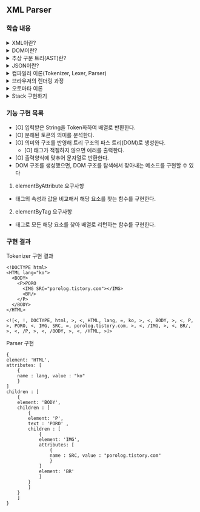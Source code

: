 ## XML Parser

### 학습 내용
<details>
<summary>
XML이란?
</summary>

Extensible Markup Language는 공유 가능한 방식으로 데이터를 정의하고 저장하는 언어. 
Markup Language의 예로는 대표적으로 HTML이 있다.

HTML은 이미 약속된 태그들만 사용 가능하다. 그러나 XML은 임의로 생성하여 사용할 수 있다.
이를 통해서 정보들을 태그로 마크하여 필요한 내용을 함께 저장할 수 있다는 장점이 있다.

- 텍스트 기반, 간결한 데이터 형
- 마크업 언어가 아닌 마크업 언어를 정의하기 위한 언어이다.
- 자신의 어플리케이션에 적합하게 작성 가능
</details>

<details>
<summary>
DOM이란?
</summary>

DOM(Document Object Model)은 XML이나 HTML 문서에 접근하기 위한 API로 W3C 표준 권고안이다.
DOM은 문서 내의 모든 요소를 정의하고, 해당 요소에 접근하는 방법까지 정의한다.

W3C DOM 표준의 3가지 구분
- Core DOM : 모든 문서 타입을 위한 DOM 모델
- HTML DOM : HTML 문서를 위한 DOM 모델
- XML DOM : XML 문서를 위한 DOM 모델

</details>

<details>
<summary>
추상 구문 트리(AST)란?
</summary>

AST는 프로그래밍 언어로 작성된 소스 코드의 추상 구문 구조의 트리이며, 이 트리의 각 노드는 소스코드에서 발생되는 구조를 나타낸다.
쉽게 말하면, 우리가 작성한 소스코드를 문법에 맞게 노드들로 쪼개서 만든 트리이다.
- 추상인 이유?
추상적인 형태이기 때문이 아닌, 코드에 필연적으로 포함되는 괄호, 기타 부호와 같은 코딩 구문을 포함하므로 추상이라고 한다.

컴파일러가 필요한 프로그래밍 언어에서 컴파일 단계 중 구문 분석(Syntax Analyzing) 단계의 결과물.

- JS의 예시
자바 스크립트 코드 - Abstract Syntax Tree - 인터프리터 - 바이트 코드

자바 스크립트 코드를 Scanner(Lexer)를 통해 token 단위로 분리되며,
parser(Syntax Analyzer)를 거쳐 구문을 확인해보고 AST로 변환된다.
</details>

<details>
<summary>
JSON이란?
</summary>

Javascript Object Notation, 자바스크립트 객체 표기법

- 자바스크립트 객체 표기법으로부터 파생된 경량화된 파일 형식, 복잡한 파일 형식보다 파일 교환에 유리하다. 
</details>
<details>
<summary>
컴파일러 이론(Tokenizer, Lexer, Parser)
</summary>

#### 토크나이저
어떤 구문에서 의미있는 요소들을 토큰으로 쪼개는 역할을 한다.
토큰이란, 어휘 분석의 단위를 의미하는 컴퓨터 용어로 일반적으로 의미있는 단위로 지정된다.

- 토큰 종류
  - identifier : 식별자
  - keyword : 예약어
  - separator : 글자를 구분하는 문자
  - operator : 연산을 위한 심볼
  - literal : 숫자, 논리, 문자
  - comment : 줄, 블록 주

#### 렉서
분해된 토큰의 의미를 분석하는 역할, 토크나이저와 렉서의 역할을 합하여
Lexical Analyze라고 한다. 의미있는 조각을 검출하여 토큰을 생성하는 것이다.
토큰 단위로 생성된 데이터를 parser에게 넘겨준다.

#### 파서
  - 파싱(구문 분석)은 프로그래밍 언어의 문법에 맞게 작성된 텍스트 문서를 읽어 들여 실행하기 위해 텍스트 문서의 문자열을 토큰으로 분해(어휘 분석), 의미와 구조를 반영해 트리 구조의 자료구조인 파스 트리를 생성하는 일련의 과정.
  - 데이터를 구조적으로 바꾸는 과정에서 데이터가 올바른지 검증하는 역할도 수행한다.
  - 일반적으로 파싱이 완료된 후에는 파스 트리를 기반으로 중간 언어인 바이트 코드를 생성하고 실행한다.
</details>


<details>
<summary>브라우저의 렌더링 과정</summary>

위의 개념들을 결합해서 브라우저가 어떻게 렌더링을 수행하는지 알아보자.
![img](https://velog.velcdn.com/images%2Fhang_kem_0531%2Fpost%2Fee083565-ee8f-46c3-a8d1-1e78f65e70b5%2Fimage.png)
1. 브라우저는 HTML, CSS, JS 등 렌더링에 필요한 리소스를 요청하고 서버로부터 응답을 받는다.
2. 브라우저 렌더링 엔진은 서버로부터 응답된 HTML과 CSS를 파싱하여 DOM(HTML), CSSOM(CSS)를 생성하고 결합하여 렌더 트리를 생성한다.
3. 브라우저의 JS 엔진은 서버로부터 응답된 JS 코드를 파싱하여 AST를 생성, 바이트코드로 변환하여 실행한다.
  - 이 때, DOM API를 통해 DOM, CSSOM을 변경할 수 있다. 변경된 DOM, CSSOM은 렌더 트리로 결합된다.
4. 렌더 트리를 기반으로 HTML 레이아웃을 계산하고 화면에 페인팅한다.

https://velog.io/@hang_kem_0531/TIL-%EB%AA%A8%EB%8D%98-%EC%9E%90%EB%B0%94%EC%8A%A4%ED%81%AC%EB%A6%BD%ED%8A%B8-Deep-Dive-%EB%B8%8C%EB%9D%BC%EC%9A%B0%EC%A0%80%EC%9D%98-%EB%A0%8C%EB%8D%94%EB%A7%81-%EA%B3%BC%EC%A0%95
</details>

<details>
<summary>
오토마타 이론
</summary>

#### 오토마타란?
- 계산 능력을 갖춘 추상적 연산 장치, 기계
- 오토마타 이론 : 추상적인 연산 장치가 계산할 수 있는 것과 그렇지 않은 것에 대한 이론

#### 형식 언어의 정의
- 언어도 오토마톤에 입력할 수 있을까?
- 모호한 자연어 대신 형식대로 구성된 언어는 기계도 이해할 수 있다.(인공지능 언어)

#### 형식 문법
- 형식 언어를 정의하는 방법, 유한 개의 규칙을 통해 어떤 문자열이 특정 언어에 포함되는지를 판단, 문법으로부터 어떤 문자열을 생성해낼지 결정.
- 생성 문법 : 형식 문법에서 해당 형식 언어의 문자열 생성
- 해석 문법 : 어떤 문자열이 특정 언어에 포함되는지 판단

#### 형식언어의 요소
- 심볼 : 언어의 기본적인 단위, 기호
- 알파벳 : 심볼의 비어있지 않은 유한한 집합(한글, 영어의 알파벳)으로 시그마로 표현
- 문자열 : 선택된 알파벳에서 선택하여 나열한 유한한 심볼들
- 언어 : 어떤 알파벳 시그마 스타의 부분 집합
  - 시그마 스타 : 해당 알파벳에서 만들 수 있는 모든 문자열 집합(무한 집합)

#### 촘스키 위계
- 어떤 스펙을 가진 오토마타는 입력받은 문자열이 어떤 형식 언어에 속하는 문자열인지 판별할 수 있다는 계산 가능성 이론
- 유한 오토마타 : 정규 언어를 인식할 수 있는 오토마타, 가장 좁은 범위의 형식 언어를 인식할 수 있다.

#### 유한 오토마타
- 유한한 개수의 상태를 가지는 오토마타
- 임의의 시각 t에 단 하나의 상태만 가질 수 있다.
- 유한한 오토마타가 어느 상태에서 다른 상태로 변화하는 것을 전이라고 한다.
- 유한 오토마타라는 추상적인 기계를 문자열을 입력받아 언어에 포함된 문자열인지 판단하는 인식기의 역할
- 기억 공간의 한계로 유한 오토마타가 인식할 수 있는 언어는 한정적, 유한 오토마타가 인식할 수 있는 언어를 정규 언어라고 정의한다.

#### 유한 오토마타의 구성
- Q(상태의 집합) : 가질 수 있는 유한한 상태의 집합
- Sigma : 입력으로 주어지는 알파벳
- q0 : 시작 상태
- F : 마지막 상태, 입력 직후 마지막 상태이면 받아들여진다고 판단한다. 여러 개일 수 있다.
- delta : 전이함수, 어떤 상태에서 입력이 주어지면, 다른 상태로 전이

#### 유한 오토마타의 유형
- 결정적 유한 오토마타(DFA)
한 입력에 대해서 무조건 하나의 전이만 가능한 경우에 해당한다. 모든 상태에서 모든 알파벳에 대해 전이 함수가 한가지로만 정의되어있다.
- 비결정적 유한 오토마타(NFA)
한 입력에 대해 여러가지 경로가 존재하거나, 아무 경로도 존재하지 않을 수 있다.
- ε-전이가 있는 비결정적 유한 오토마타(ε-NFA)
앱실론 전이는 입력이 앱실론인 전이함수를 의미한다. 즉, 아무것도 입력하지 않아도 상태 q0에서 q1으로 전이할 수 있음을 의미한다.
기본적으로 모든 상태는 앱실론이 입력되면 그 상태를 그대로 유지한다. (생략된 전이)

#### 정규 표현식
형식 언어 L에 대해 유한 오토마타에 의해 규칙성을 인정받은 언어를 정규 언어라고 할 수 있다. 정규 언어는 규칙을 가지며, 정규 표현식에 의해 표현 가능하다.
정규 언어는 어떤 규칙을 가지고 있고, 정규 표현식을 이용해서 표현 가능하다. 즉, 정규 표현식은 정규 언어를 표현하는 또다른 방법이다.

#### 정규 표현식과 유한 오토마타
- 정규 표현과 유한 오토마타 사이에는 정규 언어라는 접점이 존재한다.
- 정규 표현은 정규 언어를 생성한다.(생성기)
- 유한 오토마타는 정규 언어를 확인한다.(인식기)
- 정규 표현과 유한 오토마타는 동등하다.
- 즉, 정규 언어를 동등한 유한 오토마타, 정규 표현으로 나타낼 수 있다.

#### 문맥 자유 언어
- 정규 언어가 표현할 수 있는 언어를 포함해서 더 많은 언어를 표현할 수 있음을 의미
- 문맥 자유 언어를 표현하는 2가지 방법
1. 푸쉬다운 오토마타(인식기)
2. 문맥 자유 문법(Context Free Language)

#### 문맥 자유 문법
형식 문법의 한 종류로, 대부분의 프로그래밍 언어 문법은 문맥 자유 문법에 속한다.
정규 표현식보다 계층 높고, 많은 언어를 표현가능하다.

G = (V,T,P,S)로 정의한다.
V는 변수, T는 단말의 집합, P는 생성 규칙의 집합, S는 시작 변수이다.

어떤 문자열이 특정 문맥 자유 문법에 속했는 지 확인하는 방법
1. 유도 : 시작 변수에서 해당 문자열을 생성하는 것을 보이는 것
2. 재귀적 추론 : 문자열에서 시작해 시작 변수로 거슬러 올라가는 것

</details>

<details>
<summary>
Stack 구현하기
</summary>

</details>

### 기능 구현 목록

- [O] 입력받은 String을 Token화하여 배열로 반환한다.
- [O] 분해된 토큰의 의미를 분석한다.
- [O] 의미와 구조를 반영해 트리 구조의 파스 트리(DOM)로 생성한다.
  - [O] 태그가 적절하지 않으면 에러를 출력한다.
- [O] 출력양식에 맞추어 문자열로 반환한다.
- DOM 구조를 생성했으면, DOM 구조를 탐색해서 찾아내는 메소드를 구현할 수 있다
1. elementByAttribute 요구사항
- 태그의 속성과 값을 비교해서 해당 요소를 찾는 함수를 구현한다.
2. elementByTag 요구사항
- 태그로 모든 해당 요소를 찾아 배열로 리턴하는 함수를 구현한다.

### 구현 결과

Tokenizer 구현 결과
```
<!DOCTYPE html>
<HTML lang="ko">
  <BODY>
    <P>PORO
	  <IMG SRC="porolog.tistory.com"></IMG>
	  <BR/>
	</P>
  </BODY>
</HTML>

<![<, !, DOCTYPE, html, >, <, HTML, lang, =, ko, >, <, BODY, >, <, P, >, PORO, <, IMG, SRC, =, porolog.tistory.com, >, <, /IMG, >, <, BR/, >, <, /P, >, <, /BODY, >, <, /HTML, >]>
```


Parser 구현
```
{ 
element: 'HTML',
attributes: [
	{
	name : lang, value : "ko"
	}
]
children : [
	{ 
	element: 'BODY',
	children : [
		{ 
		element: 'P',
		text : 'PORO' ,
		children : [
			{ 
			element: 'IMG',
			attributes: [
				{
				name : SRC, value : "porolog.tistory.com"
				}
			]
            element: 'BR'
			]
		}
		]
	}
	]
}
```
